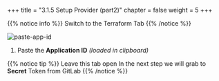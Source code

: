 +++
title = "3.1.5 Setup Provider (part2)"
chapter = false
weight = 5
+++

{{% notice info %}}
Switch to the Terraform Tab
{{% /notice %}}

![paste-app-id](/images/lab3/paste_app-id.png)

1. Paste the __Application ID__ _(loaded in clipboard)_

{{% notice tip %}}
Leave this tab open In the next step we will grab to __Secret__ Token from GitLab
{{% /notice %}}

